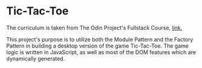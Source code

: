 # Tic-Tac-Toe

The curriculum is taken from The Odin Project's Fullstack Course, [link.](https://www.theodinproject.com/paths/full-stack-javascript/courses/javascript/lessons/tic-tac-toe)

This project's purpose is to utilize both the Module Pattern and the Factory Pattern in building a desktop version of the game Tic-Tac-Toe. The game logic is written in JavaScript, as well as most of the DOM features which are dynamically generated. 
